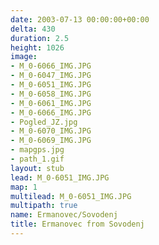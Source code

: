 ```yaml
---
date: 2003-07-13 00:00:00+00:00
delta: 430
duration: 2.5
height: 1026
image:
- M_0-6066_IMG.JPG
- M_0-6047_IMG.JPG
- M_0-6051_IMG.JPG
- M_0-6058_IMG.JPG
- M_0-6061_IMG.JPG
- M_0-6066_IMG.JPG
- Pogled_JZ.jpg
- M_0-6070_IMG.JPG
- M_0-6069_IMG.JPG
- mapgps.jpg
- path_1.gif
layout: stub
lead: M_0-6051_IMG.JPG
map: 1
multilead: M_0-6051_IMG.JPG
multipath: true
name: Ermanovec/Sovodenj
title: Ermanovec from Sovodenj
---
```

